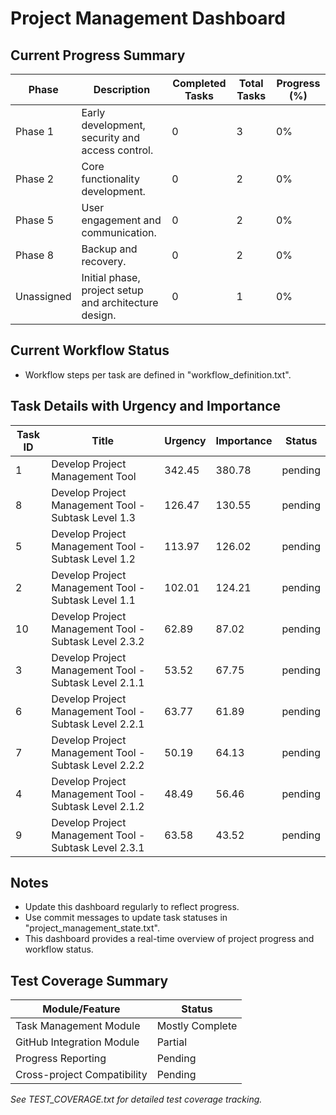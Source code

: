 # Project Management Dashboard

## Current Progress Summary

| Phase | Description | Completed Tasks | Total Tasks | Progress (%) |
|-------|-------------|-----------------|-------------|--------------|
| Phase 1 | Early development, security and access control. | 0 | 3 | 0% |
| Phase 2 | Core functionality development. | 0 | 2 | 0% |
| Phase 5 | User engagement and communication. | 0 | 2 | 0% |
| Phase 8 | Backup and recovery. | 0 | 2 | 0% |
| Unassigned | Initial phase, project setup and architecture design. | 0 | 1 | 0% |

## Current Workflow Status

- Workflow steps per task are defined in "workflow_definition.txt".

## Task Details with Urgency and Importance

| Task ID | Title | Urgency | Importance | Status |
|---------|-------|---------|------------|--------|
| 1 | Develop Project Management Tool | 342.45 | 380.78 | pending |
| 8 | Develop Project Management Tool - Subtask Level 1.3 | 126.47 | 130.55 | pending |
| 5 | Develop Project Management Tool - Subtask Level 1.2 | 113.97 | 126.02 | pending |
| 2 | Develop Project Management Tool - Subtask Level 1.1 | 102.01 | 124.21 | pending |
| 10 | Develop Project Management Tool - Subtask Level 2.3.2 | 62.89 | 87.02 | pending |
| 3 | Develop Project Management Tool - Subtask Level 2.1.1 | 53.52 | 67.75 | pending |
| 6 | Develop Project Management Tool - Subtask Level 2.2.1 | 63.77 | 61.89 | pending |
| 7 | Develop Project Management Tool - Subtask Level 2.2.2 | 50.19 | 64.13 | pending |
| 4 | Develop Project Management Tool - Subtask Level 2.1.2 | 48.49 | 56.46 | pending |
| 9 | Develop Project Management Tool - Subtask Level 2.3.1 | 63.58 | 43.52 | pending |

## Notes

- Update this dashboard regularly to reflect progress.
- Use commit messages to update task statuses in "project_management_state.txt".
- This dashboard provides a real-time overview of project progress and workflow status.

## Test Coverage Summary

| Module/Feature | Status |
|---------------|--------|
| Task Management Module | Mostly Complete |
| GitHub Integration Module | Partial |
| Progress Reporting | Pending |
| Cross-project Compatibility | Pending |

*See TEST_COVERAGE.txt for detailed test coverage tracking.*
